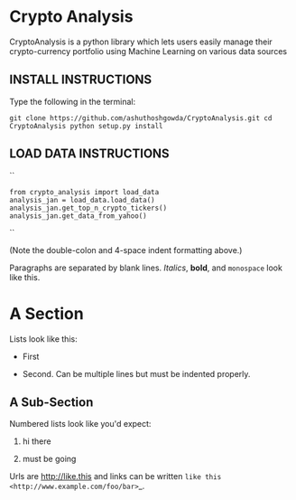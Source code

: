 # Crypto Analysis

CryptoAnalysis is a python library which lets users easily manage their
crypto-currency portfolio using Machine Learning on various data sources

## INSTALL INSTRUCTIONS
Type the following in the terminal:

``
git clone https://github.com/ashuthoshgowda/CryptoAnalysis.git
cd CryptoAnalysis
python setup.py install
``

## LOAD DATA INSTRUCTIONS
``

    from crypto_analysis import load_data
    analysis_jan = load_data.load_data()
    analysis_jan.get_top_n_crypto_tickers()
    analysis_jan.get_data_from_yahoo()

``

(Note the double-colon and 4-space indent formatting above.)

Paragraphs are separated by blank lines. *Italics*, **bold**,
and ``monospace`` look like this.


A Section
=========

Lists look like this:

* First

* Second. Can be multiple lines
  but must be indented properly.

A Sub-Section
-------------

Numbered lists look like you'd expect:

1. hi there

2. must be going

Urls are http://like.this and links can be
written `like this <http://www.example.com/foo/bar>`_.
